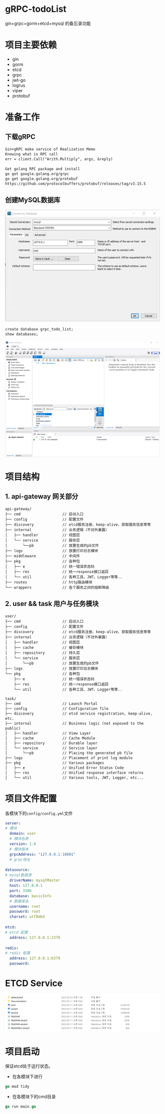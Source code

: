 # gRPC-todoList

gin+grpc+gorm+etcd+mysql 的备忘录功能


# 项目主要依赖
- gin
- gorm
- etcd
- grpc
- jwt-go
- logrus
- viper
- protobuf

# 准备工作
## 下载gRPC

```
Gin+gRPC make service of Realization Memo
Knowing what is RPC call
err = client.Call("Arith.Multiply", args, &reply)

Get golang RPC package and install
go get google.golang.org/grpc
go get google.golang.org/protobuf
https://github.com/protocolbuffers/protobuf/releases/tag/v3.15.5
```

## 创建MySQL数据库
![创建MySQL数据库](doc/创建MySQL数据库.png)

```
create database grpc_todo_list;
show databases;
```

![创建MySQL数据库2](doc/创建MySQL数据库2.png)

# 项目结构

## 1. api-gateway 网关部分

```
api-gateway/
├── cmd                   // 启动入口
├── config                // 配置文件
├── discovery             // etcd服务注册、keep-alive、获取服务信息等等
├── internal              // 业务逻辑（不对外暴露）
│   ├── handler           // 视图层
│   └── service           // 服务层
│       └──pb             // 放置生成的pb文件
├── logs                  // 放置打印日志模块
├── middleware            // 中间件
├── pkg                   // 各种包
│   ├── e                 // 统一错误状态码
│   ├── res               // 统一response接口返回
│   └── util              // 各种工具、JWT、Logger等等..
├── routes                // http路由模块
└── wrappers              // 各个服务之间的熔断降级
```

## 2. user && task 用户与任务模块


```
user/
├── cmd                   // 启动入口
├── config                // 配置文件
├── discovery             // etcd服务注册、keep-alive、获取服务信息等等
├── internal              // 业务逻辑（不对外暴露）
│   ├── handler           // 视图层
│   ├── cache             // 缓存模块
│   ├── repository        // 持久层
│   └── service           // 服务层
│       └──pb             // 放置生成的pb文件
├── logs                  // 放置打印日志模块
└── pkg                   // 各种包
    ├── e                 // 统一错误状态码
    ├── res               // 统一response接口返回
    └── util              // 各种工具、JWT、Logger等等..
```
```
task/
├── cmd                   // Launch Portal
├── config                // Configuration file
├── discovery             // etcd service registration, keep-alive, etc.
├── internal              // Business logic (not exposed to the public)
│   ├── handler           // View Layer
│   ├── cache             // Cache Module
│   ├── repository        // Durable layer
│   └── service           // Service layer
│       └──pb             // Placing the generated pb file
├── logs                  // Placement of print log module
├── pkg                   // Various packages
│   ├── e                 // Unified Error Status Code
│   ├── res               // Unified response interface returns
│   └── util              // Various tools, JWT, Logger, etc...
```

# 项目文件配置

各模块下的`config/config.yml`文件


```yaml
server:
# 模块
  domain: user
  # 模块名称
  version: 1.0
  # 模块版本
  grpcAddress: "127.0.0.1:10001"
  # grpc地址

datasource:
# mysql数据源
  driverName: mysqlMaster
  host: 127.0.0.1
  port: 3306
  database: basicInfo
  # 数据库名
  username: root
  password: root
  charset: utf8mb4

etcd:
# etcd 配置
  address: 127.0.0.1:2379

redis:
# redis 配置
  address: 127.0.0.1:6379
  password:
```

# ETCD Service
![ETCD Service](doc/ETCD_Service.png)

# 项目启动
保证etcd处于运行状态。
- 在各模块下进行

```go
go mod tidy
```

- 在各模块下的cmd目录

```go
go run main.go
```

